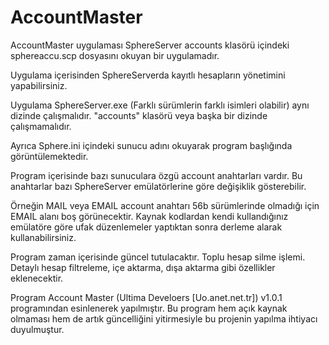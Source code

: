 # AccountMaster

AccountMaster uygulaması SphereServer accounts klasörü içindeki sphereaccu.scp dosyasını okuyan bir uygulamadır.

Uygulama içerisinden SphereServerda kayıtlı hesapların yönetimini yapabilirsiniz.


Uygulama SphereServer.exe (Farklı sürümlerin farklı isimleri olabilir) aynı dizinde çalışmalıdır. "accounts" klasörü veya başka bir dizinde çalışmamalıdır.

Ayrıca Sphere.ini içindeki sunucu adını okuyarak program başlığında görüntülemektedir. 

Program içerisinde bazı sunuculara özgü account anahtarları vardır. Bu anahtarlar bazı SphereServer emülatörlerine göre değişiklik gösterebilir.


Örneğin MAIL veya EMAIL account anahtarı 56b sürümlerinde olmadığı için EMAIL alanı boş görünecektir. Kaynak kodlardan kendi kullandığınız emülatöre göre ufak düzenlemeler yaptıktan sonra derleme alarak kullanabilirsiniz.

Program zaman içerisinde güncel tutulacaktır. Toplu hesap silme işlemi. Detaylı hesap filtreleme, içe aktarma, dışa aktarma gibi özellikler eklenecektir.

Program Account Master (Ultima Develoers [Uo.anet.net.tr]) v1.0.1 programından esinlenerek yapılmıştır. Bu program hem açık kaynak olmaması hem de artık güncelliğini yitirmesiyle bu projenin yapılma ihtiyacı duyulmuştur.
